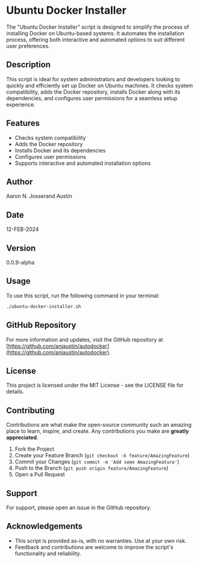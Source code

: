 # Ubuntu Docker Installer

The "Ubuntu Docker Installer" script is designed to simplify the process of installing Docker on Ubuntu-based systems. It automates the installation process, offering both interactive and automated options to suit different user preferences.

## Description

This script is ideal for system administrators and developers looking to quickly and efficiently set up Docker on Ubuntu machines. It checks system compatibility, adds the Docker repository, installs Docker along with its dependencies, and configures user permissions for a seamless setup experience.

## Features

- Checks system compatibility
- Adds the Docker repository
- Installs Docker and its dependencies
- Configures user permissions
- Supports interactive and automated installation options

## Author

Aaron N. Josserand Austin

## Date

12-FEB-2024

## Version

0.0.9-alpha

## Usage

To use this script, run the following command in your terminal:

```bash
./ubuntu-docker-installer.sh
```

## GitHub Repository

For more information and updates, visit the GitHub repository at [https://github.com/anjaustin/autodocker](https://github.com/anjaustin/autodocker).

## License

This project is licensed under the MIT License - see the LICENSE file for details.

## Contributing

Contributions are what make the open-source community such an amazing place to learn, inspire, and create. Any contributions you make are **greatly appreciated**.

1. Fork the Project
2. Create your Feature Branch (`git checkout -b feature/AmazingFeature`)
3. Commit your Changes (`git commit -m 'Add some AmazingFeature'`)
4. Push to the Branch (`git push origin feature/AmazingFeature`)
5. Open a Pull Request

## Support

For support, please open an issue in the GitHub repository.

## Acknowledgements

- This script is provided as-is, with no warranties. Use at your own risk.
- Feedback and contributions are welcome to improve the script's functionality and reliability.
